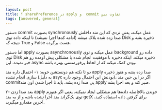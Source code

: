 ```yaml
---
layout: post
title: ‫تفاوت بین commit  و apply در sharePreference ؟
tags: [answered, general]
---
```




<!-- comment #655164871 -->

دستور commit بصورت synchronously عمل میکنه، یعنی تردی که این متد داخلش صدا زده شده بلاک میشه (ادامه کدها اجرا نمیشه) تا اینکه داده توی Disk ذخیره بشه و نتیجه که True و False هست برگرده.


اما دستور apply بصورت asynchronously عمل میکنه و توی background داده رو توی Disk ذخیره میکنه. اینکه ذخیره با موفقیت انجام شده یا مشکلی پیش اومده رو هم خبر نمیده. این async بودن کمک میکنه که از لحاظ پرفورمنسی بهتره باشه.

دو تا نکته هم دونستشن خوبه:
۱- احتمال داره متد apply صدا زده بشه و هنوز ذخیره سازی انجام نشده (به دلیل asyc بودنش این احتمال وجود داره)، اگر در این حین متد commitیی صدا زده بشه، باید تا اجرا شدن اون متد apply صبر کنه و بعد اجرا بشه.

۲- بعد صدا زدن apply خوندن بالافاصله داده‌ها هم مشکلی ایجاد نمیکنه. یعنی اگر هنوزم توی بک‌گراند متد اجرا نشده باشه و از یه متد getX برای گرفتن داده استفاده کنید، آخرین مقدارو میگیرید.
